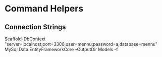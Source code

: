 ﻿# Command Helpers

## Connection Strings
Scaffold-DbContext "server=localhost;port=3306;user=mennu;password=a;database=mennu" MySql.Data.EntityFrameworkCore -OutputDir Models -f
